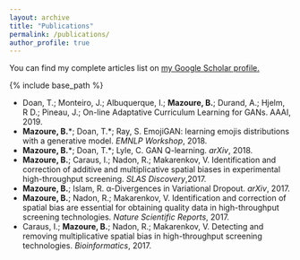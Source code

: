 ```yaml
---
layout: archive
title: "Publications"
permalink: /publications/
author_profile: true
---
```



  You can find my complete articles list on <u><a href="https://scholar.google.ca/citations?user=NaxShlcAAAAJ&hl=en&oi=ao">my Google Scholar profile</a>.</u>


{% include base_path %}
* Doan, T.; Monteiro, J.; Albuquerque, I.; **Mazoure, B.**; Durand, A.; Hjelm, R D.; Pineau, J.; On-line Adaptative Curriculum Learning for GANs. AAAI, 2019.
* **Mazoure, B.**\*; Doan, T.\*; Ray, S. EmojiGAN: learning emojis distributions with a generative model. *EMNLP Workshop*, 2018.
* **Mazoure, B.**\*; Doan, T.\*; Lyle, C. GAN Q-learning. *arXiv*, 2018.
* **Mazoure, B.**; Caraus, I.; Nadon, R.; Makarenkov, V. Identification and correction of additive and multiplicative spatial biases in experimental high-throughput screening. *SLAS Discovery*,2017.
* **Mazoure, B.**; Islam, R. α-Divergences in Variational Dropout. *arXiv*, 2017.
* **Mazoure, B.**; Nadon, R.; Makarenkov, V. Identification and correction of spatial bias are essential for obtaining quality data in high-throughput screening technologies. *Nature Scientific Reports*, 2017.
* Caraus, I.; **Mazoure, B.**; Nadon, R.; Makarenkov, V. Detecting and removing multiplicative spatial bias in high-throughput screening technologies. *Bioinformatics*, 2017.